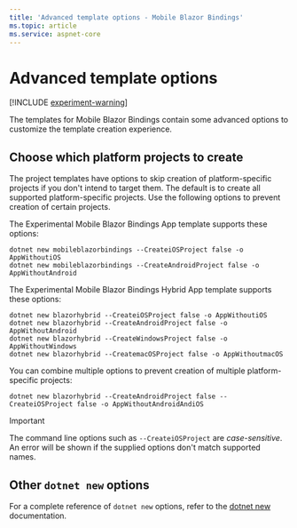 ```yaml
---
title: 'Advanced template options - Mobile Blazor Bindings'
ms.topic: article
ms.service: aspnet-core
---
```


# Advanced template options

[!INCLUDE [experiment-warning](../includes/experiment-warning.md)]

The templates for Mobile Blazor Bindings contain some advanced options to customize the template creation experience.

## Choose which platform projects to create

The project templates have options to skip creation of platform-specific projects if you don't intend to target them. The default is to create all supported platform-specific projects. Use the following options to prevent creation of certain projects.

The Experimental Mobile Blazor Bindings App template supports these options:

```shell
dotnet new mobileblazorbindings --CreateiOSProject false -o AppWithoutiOS
dotnet new mobileblazorbindings --CreateAndroidProject false -o AppWithoutAndroid
```

The Experimental Mobile Blazor Bindings Hybrid App template supports these options:

```shell
dotnet new blazorhybrid --CreateiOSProject false -o AppWithoutiOS
dotnet new blazorhybrid --CreateAndroidProject false -o AppWithoutAndroid
dotnet new blazorhybrid --CreateWindowsProject false -o AppWithoutWindows
dotnet new blazorhybrid --CreatemacOSProject false -o AppWithoutmacOS
```

You can combine multiple options to prevent creation of multiple platform-specific projects:

```shell
dotnet new blazorhybrid --CreateAndroidProject false --CreateiOSProject false -o AppWithoutAndroidAndiOS
```

> [!IMPORTANT]
> The command line options such as `--CreateiOSProject` are _case-sensitive_. An error will be shown if the supplied options don't match supported names.

## Other `dotnet new` options

For a complete reference of `dotnet new` options, refer to the [dotnet new](/dotnet/core/tools/dotnet-new) documentation.
